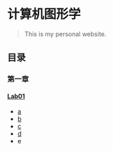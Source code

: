 # 计算机图形学
> This is my personal website.

## 目录
### 第一章
#### [Lab01](https://liyi1003zcmu.github.io/CourseWare/CGChapters/Chapter1/Chapter-1-lab1.html)
 - [a](./CG/Lab1/a.html)
 - [b](./CG/Lab1/b.html)
 - [c](./CG/Lab1/c.html)
 - [d](./CG/Lab1/d.html)
 - e
